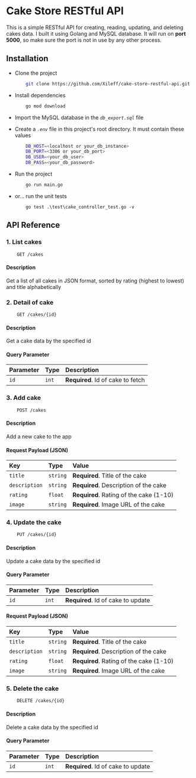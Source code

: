 
# Cake Store RESTful API
This is a simple RESTful API for creating, reading, updating, and deleting cakes data. I built it using Golang and MySQL database. It will run on **port 5000**, so make sure the port is not in use by any other process.

## Installation
* Clone the project
    ```bash
        git clone https://github.com/Xileff/cake-store-restful-api.git
    ```

* Install dependencies
    ```bash
        go mod download
    ```
* Import the MySQL database in the *```db_export.sql```* file

* Create a *`.env`* file in this project's root directory. It must contain these values
    ```bash
        DB_HOST=<localhost or your_db_instance>
        DB_PORT=<3306 or your_db_port>
        DB_USER=<your_db_user>
        DB_PASS=<your_db_password>
    ```

* Run the project
    ```bash
        go run main.go
    ```

* or... run the unit tests
    ```
        go test .\test\cake_controller_test.go -v
    ```

## API Reference
### 1. List cakes
```http
    GET /cakes
```
#### Description
Get a list of all cakes in JSON format, sorted by rating (highest to lowest) and title alphabetically

### 2. Detail of cake
```http
    GET /cakes/{id}
```
#### Description
Get a cake data by the specified id

#### Query Parameter
| Parameter | Type     | Description                       |
| :-------- | :------- | :-------------------------------- |
| `id`      | `int` | **Required**. Id of cake to fetch |

### 3. Add cake
```http
    POST /cakes
```
#### Description
Add a new cake to the app

#### Request Payload (JSON)
| Key | Type     | Value                       |
| :-------- | :------- | :-------------------------------- |
| `title`      | `string` | **Required**. Title of the cake |
| `description`      | `string` | **Required**. Description of the cake |
| `rating`      | `float` | **Required**. Rating of the cake (1-10) |
| `image`      | `string` | **Required**. Image URL of the cake |

### 4. Update the cake
```http
    PUT /cakes/{id}
```
#### Description
Update a cake data by the specified id

#### Query Parameter
| Parameter | Type     | Description                       |
| :-------- | :------- | :-------------------------------- |
| `id`      | `int` | **Required**. Id of cake to update |

#### Request Payload (JSON)
| Key | Type     | Value                       |
| :-------- | :------- | :-------------------------------- |
| `title`      | `string` | **Required**. Title of the cake |
| `description`      | `string` | **Required**. Description of the cake |
| `rating`      | `float` | **Required**. Rating of the cake (1-10) |
| `image`      | `string` | **Required**. Image URL of the cake |

### 5. Delete the cake
```http
    DELETE /cakes/{id}
```
#### Description
Delete a cake data by the specified id

#### Query Parameter
| Parameter | Type     | Description                       |
| :-------- | :------- | :-------------------------------- |
| `id`      | `int` | **Required**. Id of cake to update |